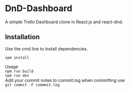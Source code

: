 # DnD-Dashboard
A simple Trello Dashboard clone in React.js and react-dnd.

<h2>Installation</h2>
Use the cmd line to install dependencies.<br>

```npm install```

Usage 
<br>
```npm run build```
<br>
```npm run dev```<br>
Add your commit notes to commit.log when committing use <br>
```git commit -F commmit.log```
